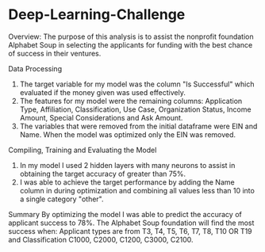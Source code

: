 # Deep-Learning-Challenge

Overview:
The purpose of this analysis is to assist the nonprofit foundation Alphabet Soup in selecting the applicants for funding with the best chance of success in their ventures.

Data Processing
1. The target variable for my model was the column "Is Successful" which evaluated if the money given was used effectively.
2. The features for my model were the remaining columns: Application Type, Affiliation, Classification, Use Case, Organization Status, Income Amount, Special Considerations and Ask Amount.
3. The variables that were removed from the initial dataframe were EIN and Name. When the model was optimized only the EIN was removed.

Compiling, Training and Evaluating the Model
1. In my model I used 2 hidden layers with many neurons to assist in obtaining the target accuracy of greater than 75%.
2. I was able to achieve the target performance by adding the Name column in during optimization and combining all values less than 10 into a single category "other".

Summary
By optimizing the model I was able to predict the accuracy of applicant success to 78%. The Alphabet Soup foundation will find the most success when:
  Applicant types are from T3, T4, T5, T6, T7, T8, T10 OR T19 and Classification C1000, C2000, C1200, C3000, C2100.
